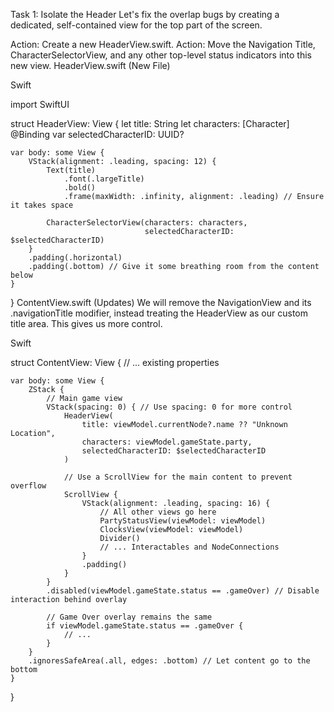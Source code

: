 Task 1: Isolate the Header
Let's fix the overlap bugs by creating a dedicated, self-contained view for the top part of the screen.

Action: Create a new HeaderView.swift.
Action: Move the Navigation Title, CharacterSelectorView, and any other top-level status indicators into this new view.
HeaderView.swift (New File)

Swift

import SwiftUI

struct HeaderView: View {
    let title: String
    let characters: [Character]
    @Binding var selectedCharacterID: UUID?

    var body: some View {
        VStack(alignment: .leading, spacing: 12) {
            Text(title)
                .font(.largeTitle)
                .bold()
                .frame(maxWidth: .infinity, alignment: .leading) // Ensure it takes space
            
            CharacterSelectorView(characters: characters,
                                  selectedCharacterID: $selectedCharacterID)
        }
        .padding(.horizontal)
        .padding(.bottom) // Give it some breathing room from the content below
    }
}
ContentView.swift (Updates)
We will remove the NavigationView and its .navigationTitle modifier, instead treating the HeaderView as our custom title area. This gives us more control.

Swift

struct ContentView: View {
    // ... existing properties

    var body: some View {
        ZStack {
            // Main game view
            VStack(spacing: 0) { // Use spacing: 0 for more control
                HeaderView(
                    title: viewModel.currentNode?.name ?? "Unknown Location",
                    characters: viewModel.gameState.party,
                    selectedCharacterID: $selectedCharacterID
                )

                // Use a ScrollView for the main content to prevent overflow
                ScrollView {
                    VStack(alignment: .leading, spacing: 16) {
                        // All other views go here
                        PartyStatusView(viewModel: viewModel)
                        ClocksView(viewModel: viewModel)
                        Divider()
                        // ... Interactables and NodeConnections
                    }
                    .padding()
                }
            }
            .disabled(viewModel.gameState.status == .gameOver) // Disable interaction behind overlay

            // Game Over overlay remains the same
            if viewModel.gameState.status == .gameOver {
                // ...
            }
        }
        .ignoresSafeArea(.all, edges: .bottom) // Let content go to the bottom
    }
}
